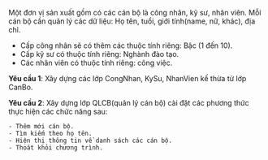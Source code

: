 Một đơn vị sản xuất gồm có các cán bộ là công nhân, kỹ sư, nhân viên. Mỗi cán bộ cần quản lý các dữ liệu: Họ tên, tuổi, giới tính(name, nữ, khác), địa chỉ.
- Cấp công nhân sẽ có thêm các thuộc tính riêng: Bậc (1 đến 10).
- Cấp kỹ sư có thuộc tính riêng: Nghành đào tạo.
- Các nhân viên có thuộc tính riêng: công việc.

**Yêu cầu 1**: Xây dựng các lớp CongNhan, KySu, NhanVien kế thừa từ lớp CanBo.

**Yêu cầu 2**: Xây dựng lớp QLCB(quản lý cán bộ) cài đặt các phương thức thực hiện các chức năng sau:

    - Thêm mới cán bộ.
    - Tìm kiếm theo họ tên.
    - Hiện thị thông tin về danh sách các cán bộ.
    - Thoát khỏi chương trình.